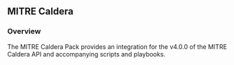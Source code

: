 ## MITRE Caldera

### Overview

The MITRE Caldera Pack provides an integration for the v4.0.0 of the MITRE Caldera API and accompanying scripts and playbooks.